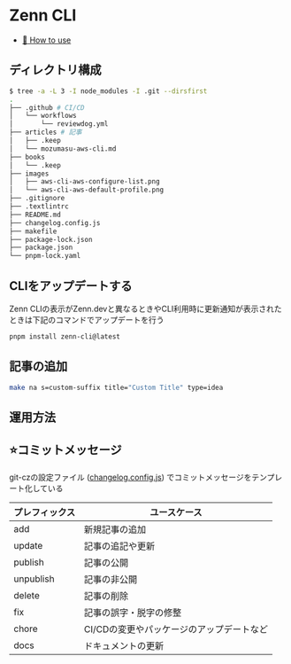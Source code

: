 # Zenn CLI

- [📘 How to use](https://zenn.dev/zenn/articles/zenn-cli-guide)

## ディレクトリ構成

```sh
$ tree -a -L 3 -I node_modules -I .git --dirsfirst
.
├── .github # CI/CD
│   └── workflows
│       └── reviewdog.yml
├── articles # 記事
│   ├── .keep
│   └── mozumasu-aws-cli.md
├── books
│   └── .keep
├── images
│   ├── aws-cli-aws-configure-list.png
│   └── aws-cli-aws-default-profile.png
├── .gitignore
├── .textlintrc
├── README.md
├── changelog.config.js
├── makefile
├── package-lock.json
├── package.json
└── pnpm-lock.yaml
```

## CLIをアップデートする

Zenn CLIの表示がZenn.devと異なるときやCLI利用時に更新通知が表示されたときは下記のコマンドでアップデートを行う

```sh
pnpm install zenn-cli@latest
```

## 記事の追加

```sh
make na s=custom-suffix title="Custom Title" type=idea
```

## 運用方法

## ⭐️コミットメッセージ

git-czの設定ファイル ([changelog.config.js](changelog.config.js)) でコミットメッセージをテンプレート化している

| プレフィックス | ユースケース                              |
| -------------- | ----------------------------------------- |
| add            | 新規記事の追加                            |
| update         | 記事の追記や更新                          |
| publish        | 記事の公開                                |
| unpublish      | 記事の非公開                              |
| delete         | 記事の削除                                |
| fix            | 記事の誤字・脱字の修整                    |
| chore          | CI/CDの変更やパッケージのアップデートなど |
| docs           | ドキュメントの更新                        |

